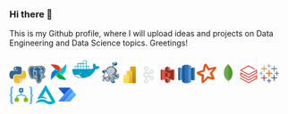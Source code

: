 ### Hi there 👋

This is my Github profile, where I will upload ideas and projects on Data Engineering and Data Science topics. Greetings!

<!--
**Cris-Neumann/Cris-Neumann** is a ✨ _special_ ✨ repository because its `README.md` (this file) appears on your GitHub profile.
Here are some ideas to get you started:

- 🔭 I’m currently working on ...
- 🌱 I’m currently learning ...
- 👯 I’m looking to collaborate on ...
- 🤔 I’m looking for help with ...
- 💬 Ask me about ...
- 📫 How to reach me: ...
- 😄 Pronouns: ...
- ⚡ Fun fact: ...
-->

<p align="left">
  <img src="https://github.com/Cris-Neumann/Cris-Neumann/blob/main/python.svg" width="30">
  <img src="https://github.com/Cris-Neumann/Cris-Neumann/blob/main/postgresql.svg" width="30">
  <img src="https://github.com/Cris-Neumann/Cris-Neumann/blob/main/airflow.svg" width="40">
  <img src="https://github.com/Cris-Neumann/Cris-Neumann/blob/main/docker.svg" width="50">
  <img src="https://github.com/Cris-Neumann/Cris-Neumann/blob/main/docker_compose.svg" width="30">
  <img src="https://github.com/Cris-Neumann/Cris-Neumann/blob/main/power_bi.svg" width="30">
  <img src="https://github.com/Cris-Neumann/Cris-Neumann/blob/main/kafka.svg" width="30">
  <img src="https://github.com/Cris-Neumann/Cris-Neumann/blob/main/aws_s3.svg" width="30">
  <img src="https://github.com/Cris-Neumann/Cris-Neumann/blob/main/aws_redshift.svg" width="30">
  <img src="https://github.com/Cris-Neumann/Cris-Neumann/blob/main/spark.svg" width="35">
  <img src="https://github.com/Cris-Neumann/Cris-Neumann/blob/main/mongodb.svg" width="35">
  <img src="https://github.com/Cris-Neumann/Cris-Neumann/blob/main/databricks.svg" width="30">
  <img src="https://github.com/Cris-Neumann/Cris-Neumann/blob/main/tableau.svg" width="35">
  <img src="https://github.com/Cris-Neumann/Cris-Neumann/blob/main/logic-apps.svg" width="43">
  <img src="https://github.com/Cris-Neumann/Cris-Neumann/blob/main/delta.svg" width="35">
  <img src="https://github.com/Cris-Neumann/Cris-Neumann/blob/main/power_automate.svg" width="35">
</p>
